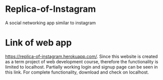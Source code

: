 # Replica-of-Instagram
 A social networking app similar to instagram

# Link of web app
 https://replica-of-instagram.herokuapp.com/. Since this website is created as a term project of web development course, therefore the functionality is limited to localhost. Partially working login and signup page can be seen in this link. For complete functionality, download and check on localhost.
